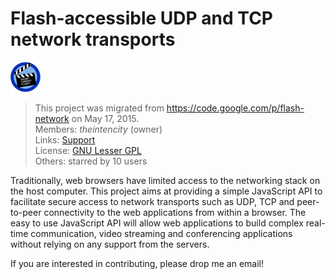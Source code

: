 # Flash-accessible UDP and TCP network transports
![Logo](/LOGO.png) 

> This project was migrated from https://code.google.com/p/flash-network on May 17, 2015.  
> Members: *theintencity* (owner)  
> Links: [Support](http://groups.google.com/group/myprojectguide)  
> License: [GNU Lesser GPL](http://www.gnu.org/licenses/lgpl.html)  
> Others: starred by 10 users  

Traditionally, web browsers have limited access to the networking stack on the host computer. 
This project aims at providing a simple JavaScript API to facilitate secure access to network 
transports such as UDP, TCP and peer-to-peer connectivity to the web applications from within 
a browser. The easy to use JavaScript API will allow web applications to build complex real-time 
communication, video streaming and conferencing applications without relying on any support 
from the servers.

If you are interested in contributing, please drop me an email!

